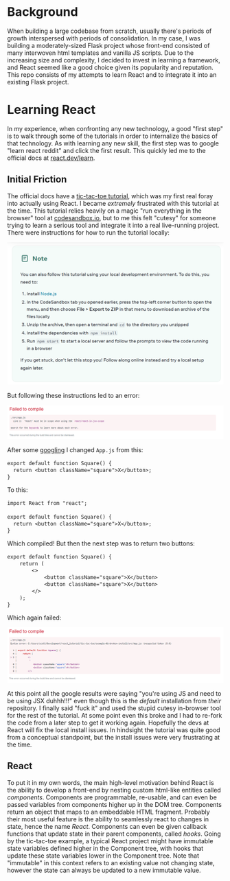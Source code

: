 # Background

When building a large codebase from scratch, usually there's periods of growth interspersed with periods of consolidation.
In my case, I was building a moderately-sized Flask project whose front-end consisted of many interwoven html templates and vanilla JS scripts.
Due to the increasing size and complexity, I decided to invest in learning a framework, and React seemed like a good choice given its popularity and reputation.
This repo consists of my attempts to learn React and to integrate it into an existing Flask project.

# Learning React

In my experience, when confronting any new technology, a good "first step" is to walk through some of the tutorials in order to internalize the basics of that technology.
As with learning any new skill, the first step was to google "learn react reddit" and click the first result. This quickly  led me to the official docs at [react.dev/learn](https://react.dev/learn).

## Initial Friction

The official docs have a [tic-tac-toe tutorial](https://react.dev/learn/tutorial-tic-tac-toe), which was my first real foray into actually using React.
I became *extremely* frustrated with this tutorial at the time.
This tutorial relies heavily on a magic "run everything in the browser" tool at [codesandbox.io](https://codesandbox.io/), but to me this felt "cutesy" for someone trying to learn a serious tool and integrate it into a real live-running project.
There were instructions for how to run the tutorial locally:

![React Installation Instructions](Images/tic-tac-toe-local-install-instructions.png)

But following these instructions led to an error:

![First Local Install Error](Images/tic-tac-toe-local-install-error.png)

After some [googling](https://stackoverflow.com/questions/42640636/react-must-be-in-scope-when-using-jsx-react-react-in-jsx-scope) I changed `App.js` from this:

```
export default function Square() {
  return <button className="square">X</button>;
}
```

To this:

```
import React from "react";

export default function Square() {
  return <button className="square">X</button>;
}
```

Which compiled! But then the next step was to return two buttons:

```
export default function Square() {
    return (
        <>
            <button className="square">X</button>
            <button className="square">X</button>
        </>
    );
}
```

Which again failed:

![Second Local Install Error](Images/tic-tac-toe-local-install-error-2.png)

At this point all the google results were saying "you're using JS and need to be using JSX duhhh!!!" even though this is the *default* installation from *their* repository.
I finally said "fuck it" and used the stupid cutesy in-browser tool for the rest of the tutorial.
At some point even this broke and I had to re-fork the code from a later step to get it working again.
Hopefully the devs at React will fix the local install issues.
In hindsight the tutorial was quite good from a conceptual standpoint, but the install issues were very frustrating at the time.

## React

To put it in my own words, the main high-level motivation behind React is the ability to develop a front-end by nesting custom html-like entities called *components*.
Components are programmable, re-usable, and can even be passed variables from components higher up in the DOM tree.
Components return an object that maps to an embeddable HTML fragment.
Probably their most useful feature is the ability to seamlessly react to changes in state, hence the name *React*.
Components can even be given callback functions that update state in their parent components, called *hooks*.
Going by the tic-tac-toe example, a typical React project  might have immutable state variables defined higher in the Component tree, with hooks that update these state variables lower in the Component tree.
Note that "immutable" in this context refers to an existing value not changing state, however the state can always be updated to a new immutable value.
